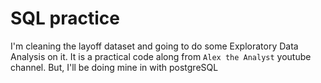 # SQL practice

I'm cleaning the layoff dataset and going to do some Exploratory Data Analysis on it. It is a practical code along from `Alex the Analyst` youtube channel. But, I'll be doing mine in with postgreSQL 
